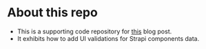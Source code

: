 # About this repo
- This is a supporting code repository for [this](https://punits.dev/blog/strapi-how-we-setup-input-validations-for-components/) blog post.
- It exhibits how to add UI validations for Strapi components data.